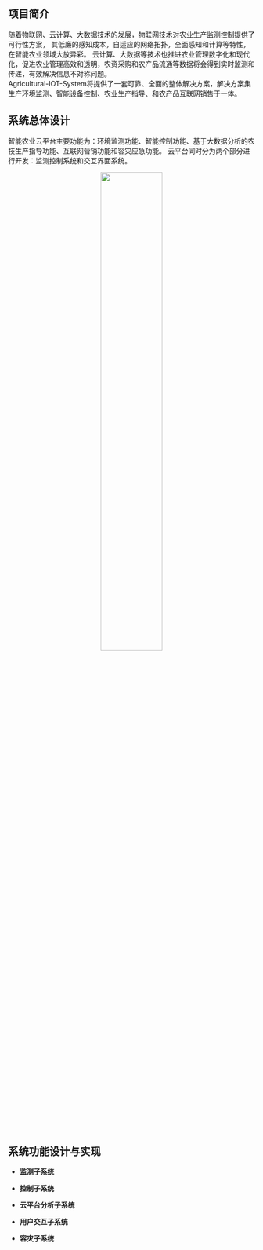 ## 项目简介
随着物联网、云计算、大数据技术的发展，物联网技术对农业生产监测控制提供了可行性方案，
其低廉的感知成本，自适应的网络拓扑，全面感知和计算等特性，在智能农业领域大放异彩。 
云计算、大数据等技术也推进农业管理数字化和现代化，促进农业管理高效和透明，农资采购和农产品流通等数据将会得到实时监测和传递，有效解决信息不对称问题。  
Agricultural-IOT-System将提供了一套可靠、全面的整体解决方案，解决方案集生产环境监测、智能设备控制、农业生产指导、和农产品互联网销售于一体。  

## 系统总体设计  
智能农业云平台主要功能为：环境监测功能、智能控制功能、基于大数据分析的农技生产指导功能、互联网营销功能和容灾应急功能。
云平台同时分为两个部分进行开发：监测控制系统和交互界面系统。  
<div align=center>
<img src="https://github.com/efishliu/Agricultural-IOT-System/blob/master/image/%E7%B3%BB%E7%BB%9F%E6%80%BB%E4%BD%93%E8%AE%BE%E8%AE%A1%E5%9B%BE.jpg?raw=true" width = 50% height = 50% />
</div>  


## 系统功能设计与实现  
* **监测子系统**  

* **控制子系统**  

* **云平台分析子系统**  

* **用户交互子系统**  

* **容灾子系统**  

